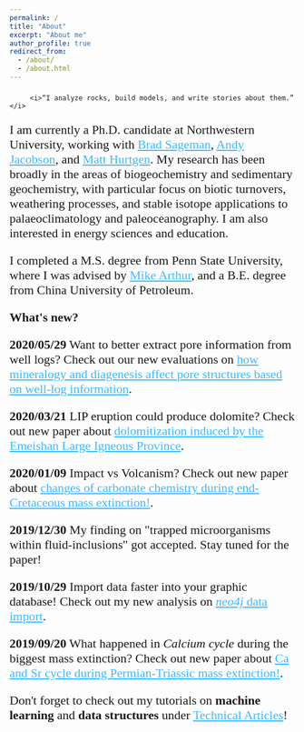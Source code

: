 ```yaml
---
permalink: /
title: "About"
excerpt: "About me"
author_profile: true
redirect_from:
  - /about/
  - /about.html
---
```

<p style="font-family:PT Serif;font-size:22px;text-align:center">

         <i>“I analyze rocks, build models, and write stories about them.” </i>
</p>
<p style="font-family:PT Serif;font-size:22px;text-align:left">
         I am currently a Ph.D. candidate at Northwestern University, working with <a href="https://www.earth.northwestern.edu/our-people/faculty/sageman-brad.html" style="color: #3BB9FF">Brad Sageman</a>, <a href="https://www.earth.northwestern.edu/our-people/faculty/jacobson-andrew.html" style="color: #3BB9FF">Andy Jacobson</a>, and <a href="https://www.earth.northwestern.edu/our-people/faculty/hurtgen-matthew.html" style="color: #3BB9FF">Matt Hurtgen</a>. My research has been broadly in the areas of biogeochemistry and sedimentary geochemistry, with particular focus on biotic turnovers, weathering processes, and stable isotope applications to palaeoclimatology and paleoceanography. I am also interested in energy sciences and education.
</p>
<p style="font-family:PT Serif;font-size:22px;text-align:left">         
         I completed a M.S. degree from Penn State University, where I was advised by <a href="https://www.geosc.psu.edu/academic-faculty/arthur-michael" style="color: #3BB9FF">Mike Arthur</a>, and a B.E. degree from China University of Petroleum.
</p>
<p style="font-family:PT Serif;font-size:22px;text-align:left">
    <b> What's new? </b>
</p>
<p style="font-family:PT Serif;font-size:22px;text-align:left">
    <b>2020/05/29</b> Want to better extract pore information from well logs? Check out our new evaluations on <a href="https://doi.org/10.1016/j.jngse.2020.103376" style="color: #3BB9FF">how mineralogy and diagenesis affect pore structures based on well-log information</a>.
</p>
<p style="font-family:PT Serif;font-size:22px;text-align:left">
    <b>2020/03/21</b> LIP eruption could produce dolomite? Check out new paper about <a href="https://doi.org/10.1016/j.marpetgeo.2020.104308" style="color: #3BB9FF">dolomitization induced by the Emeishan Large Igneous Province</a>.
</p>
<p style="font-family:PT Serif;font-size:22px;text-align:left">
    <b>2020/01/09</b> Impact vs Volcanism? Check out new paper about <a href="https://doi.org/10.1130/G46431.1" style="color: #3BB9FF">changes of carbonate chemistry during end-Cretaceous mass extinction!</a>.
</p>
<p style="font-family:PT Serif;font-size:22px;text-align:left">
    <b>2019/12/30</b> My finding on "trapped microorganisms within fluid-inclusions" got accepted. Stay tuned for the paper!
</p>    
<p style="font-family:PT Serif;font-size:22px;text-align:left">
    <b>2019/10/29</b> Import data faster into your graphic database! Check out my new analysis on <a href="https://julianwangnwu.github.io/posts/2019/06/import-neo4j/" style="color: #3BB9FF"><i>neo4j</i> data import</a>.
</p>
<p style="font-family:PT Serif;font-size:22px;text-align:left">
    <b>2019/09/20</b> What happened in <i>Calcium cycle</i> during the biggest mass extinction? Check out new paper about <a href="https://doi.org/10.1016/j.gca.2019.07.035" style="color: #3BB9FF">Ca and Sr cycle during Permian-Triassic mass extinction!</a>.
</p>
<p style="font-family:PT Serif;font-size:22px;text-align:left">
    Don't forget to check out my tutorials on <b>machine learning</b> and <b>data structures</b> under <a href="https://julianwangnwu.github.io/year-archive/" style="color: #3BB9FF">Technical Articles</a>!
</p>

